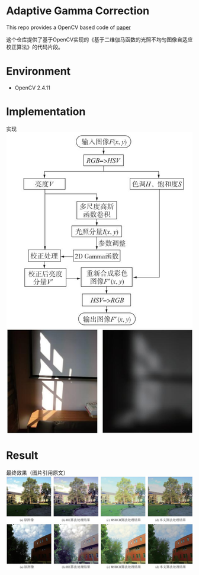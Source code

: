 # Adaptive Gamma Correction
This repo provides a OpenCV based code of [paper](http://xueshu.baidu.com/usercenter/paper/show?paperid=8bf1076e6b97bf9dc16cf0a7c2e0cb1f&site=xueshu_se)

这个仓库提供了基于OpenCV实现的《基于二维伽马函数的光照不均匀图像自适应校正算法》的代码片段。

# Environment 
* OpenCV 2.4.11

# Implementation
实现
![](\流程图.jpg)
![](\光照分量.jpg)

# Result
最终效果（图片引用原文）
![](\result.jpg)
![](\result1.jpg)
